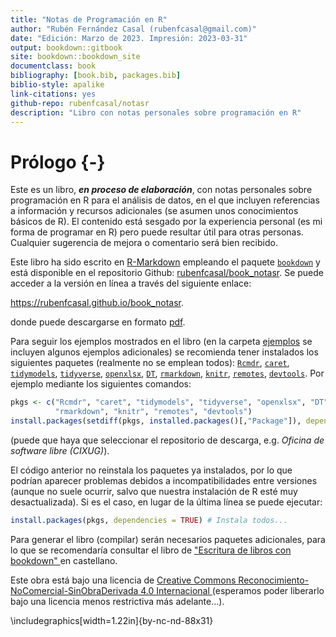```yaml
--- 
title: "Notas de Programación en R"
author: "Rubén Fernández Casal (rubenfcasal@gmail.com)"  
date: "Edición: Marzo de 2023. Impresión: 2023-03-31"
output: bookdown::gitbook
site: bookdown::bookdown_site
documentclass: book
bibliography: [book.bib, packages.bib]
biblio-style: apalike
link-citations: yes
github-repo: rubenfcasal/notasr
description: "Libro con notas personales sobre programación en R"
---
```


# Prólogo {-}



<!-- 
Pendiente: 
- Añadir nombres a todos los chunks (para purl)
- Sección objetos, comentarios objetos básicos de R
- Capítulo RMarkdown/Informes
- Revisar libros en abierto en bibliografías
- Agradecimientos:
  Manuel Oviedo, Julián Costa
-->


Este es un libro, ***en proceso de elaboración***,  con notas personales sobre programación en R para el análisis de datos, en el que incluyen referencias a información y recursos adicionales (se asumen unos conocimientos básicos de R). 
El contenido está sesgado por la experiencia personal (es mi forma de programar en R) pero puede resultar útil para otras personas.
Cualquier sugerencia de mejora o comentario será bien recibido.

<!-- Envíame un correo si lo usas... -->

Este libro ha sido escrito en [R-Markdown](http://rmarkdown.rstudio.com) empleando el paquete [`bookdown`](https://bookdown.org/yihui/bookdown/)  y está disponible en el repositorio Github: [rubenfcasal/book_notasr](https://github.com/rubenfcasal/book_notasr). 
Se puede acceder a la versión en línea a través del siguiente enlace:

<https://rubenfcasal.github.io/book_notasr>.

donde puede descargarse en formato [pdf](https://rubenfcasal.github.io/book_notasr/Notas_R.pdf).

Para seguir los ejemplos mostrados en el libro (en la carpeta [ejemplos](https://github.com/rubenfcasal/book_notasr/tree/main/ejemplos) se incluyen algunos ejemplos adicionales) se recomienda tener instalados los siguientes paquetes (realmente no se emplean todos):
[`Rcmdr`](https://www.r-project.org), [`caret`](https://github.com/topepo/caret/), [`tidymodels`](https://tidymodels.tidymodels.org), [`tidyverse`](https://tidyverse.tidyverse.org), [`openxlsx`](https://ycphs.github.io/openxlsx/index.html), [`DT`](https://github.com/rstudio/DT), [`rmarkdown`](https://github.com/rstudio/rmarkdown), [`knitr`](https://yihui.org/knitr/), [`remotes`](https://remotes.r-lib.org), [`devtools`](https://devtools.r-lib.org/).
Por ejemplo mediante los siguientes comandos:

```r
pkgs <- c("Rcmdr", "caret", "tidymodels", "tidyverse", "openxlsx", "DT", 
          "rmarkdown", "knitr", "remotes", "devtools")
install.packages(setdiff(pkgs, installed.packages()[,"Package"]), dependencies = TRUE)
```
(puede que haya que seleccionar el repositorio de descarga, e.g. *Oficina de software libre (CIXUG)*).

El código anterior no reinstala los paquetes ya instalados, por lo que podrían aparecer problemas debidos a incompatibilidades entre versiones (aunque no suele ocurrir, salvo que nuestra instalación de R esté muy desactualizada). 
Si es el caso, en lugar de la última línea se puede ejecutar: 

```r
install.packages(pkgs, dependencies = TRUE) # Instala todos...
```

Para generar el libro (compilar) serán necesarios paquetes adicionales, 
para lo que se recomendaría consultar el libro de ["Escritura de libros con bookdown" ](https://rubenfcasal.github.io/bookdown_intro) en castellano.

Este obra está bajo una licencia de [Creative Commons Reconocimiento-NoComercial-SinObraDerivada 4.0 Internacional ](https://creativecommons.org/licenses/by-nc-nd/4.0/deed.es_ES) 
(esperamos poder liberarlo bajo una licencia menos restrictiva más adelante...).


\includegraphics[width=1.22in]{by-nc-nd-88x31} 



